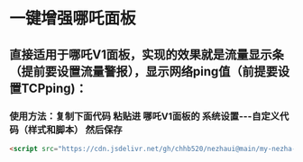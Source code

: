 # 一键增强哪吒面板

## 直接适用于哪吒V1面板，实现的效果就是流量显示条（提前要设置流量警报），显示网络ping值（前提要设置TCPping)：

### 使用方法：复制下面代码 粘贴进  哪吒V1面板的  系统设置---自定义代码（样式和脚本） 然后保存
```html
<script src="https://cdn.jsdelivr.net/gh/chhb520/nezhaui@main/my-nezha-enhance.js"></script>

